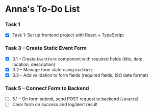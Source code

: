 # Anna's To-Do List

### Task 1

- [x] Task 1: Set up frontend project with React + TypeScript

### Task 3 – Create Static Event Form

- [x] 3.1 – Create `EventForm` component with required fields (title, date, location, description)
- [x] 3.2 – Manage form state using `useState`
- [x] 3.3 – Add validation to form fields (required fields, ISO date format)

### Task 5 – Connect Form to Backend

- [ ] 5.1 – On form submit, send POST request to backend (`/events`)
- [ ] Clear form on success and log/alert result
